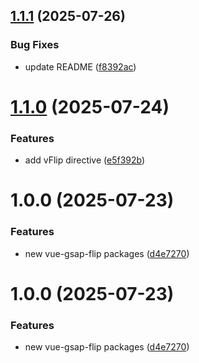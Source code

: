 ## [1.1.1](https://github.com/lavolpecheprogramma/vue-gsap-flip/compare/@vue-gsap-flip/core@1.1.0...@vue-gsap-flip/core@1.1.1) (2025-07-26)


### Bug Fixes

* update README ([f8392ac](https://github.com/lavolpecheprogramma/vue-gsap-flip/commit/f8392ac6e194dbffce99ef358f5e695c245ac754))

# [1.1.0](https://github.com/lavolpecheprogramma/vue-gsap-flip/compare/@vue-gsap-flip/core@1.0.0...@vue-gsap-flip/core@1.1.0) (2025-07-24)


### Features

* add vFlip directive ([e5f392b](https://github.com/lavolpecheprogramma/vue-gsap-flip/commit/e5f392b1ccdab233ac6b6e51614ff67adfe210f4))

# 1.0.0 (2025-07-23)


### Features

* new vue-gsap-flip packages ([d4e7270](https://github.com/lavolpecheprogramma/vue-gsap-flip/commit/d4e727068186b125248152d10e7ead20df6dd36c))

# 1.0.0 (2025-07-23)


### Features

* new vue-gsap-flip packages ([d4e7270](https://github.com/lavolpecheprogramma/vue-gsap-flip/commit/d4e727068186b125248152d10e7ead20df6dd36c))
